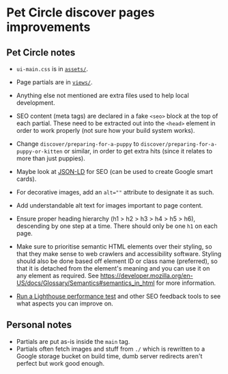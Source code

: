 # Pet Circle discover pages improvements

## Pet Circle notes

- `ui-main.css` is in [`assets/`](./assets/).
- Page partials are in [`views/`](./views/).
- Anything else not mentioned are extra files used to help local development.
- SEO content (meta tags) are declared in a fake `<seo>` block at the top of
  each partial. These need to be extracted out into the `<head>` element in
  order to work properly (not sure how your build system works).

- Change `discover/preparing-for-a-puppy` to
  `discover/preparing-for-a-puppy-or-kitten` or similar, in order to get extra
  hits (since it relates to more than just puppies).
- Maybe look at [JSON-LD](https://json-ld.org/) for SEO (can be used to create
  Google smart cards).
- For decorative images, add an `alt=""` attribute to designate it as such.
- Add understandable alt text for images important to page content.
- Ensure proper heading hierarchy (h1 > h2 > h3 > h4 > h5 > h6), descending by
  one step at a time. There should only be one `h1` on each page.
- Make sure to prioritise semantic HTML elements over their styling, so that
  they make sense to web crawlers and accessibility software. Styling should
  also be done based off element ID or class name (preferred), so that it is
  detached from the element's meaning and you can use it on any element as
  required. See
  https://developer.mozilla.org/en-US/docs/Glossary/Semantics#semantics_in_html
  for more information.

* [Run a Lighthouse performance test](https://web.dev/measure/) and other SEO
  feedback tools to see what aspects you can improve on.

## Personal notes

- Partials are put as-is inside the `main` tag.
- Partials often fetch images and stuff from `./` which is rewritten to a Google
  storage bucket on build time, dumb server redirects aren't perfect but work
  good enough.
